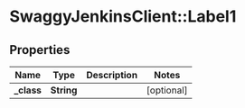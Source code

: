 # SwaggyJenkinsClient::Label1

## Properties
Name | Type | Description | Notes
------------ | ------------- | ------------- | -------------
**_class** | **String** |  | [optional] 


